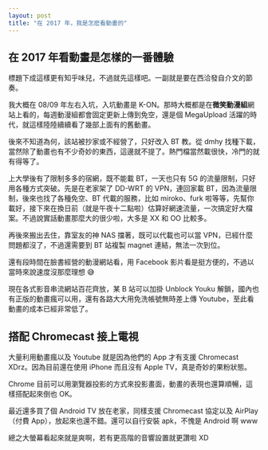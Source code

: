 ```yaml
---
layout: post
title: "在 2017 年，我是怎麽看動畫的"
---
```


## 在 2017 年看動畫是怎樣的一番體驗

標題下成這樣更有知乎味兒，不過就先這樣吧。一副就是要在西洽發自介文的節奏。

我大概在 08/09 年左右入坑，入坑動畫是 K-ON。那時大概都是在**微笑動漫組**網站上看的，每週動漫組都會固定更新上傳到免空，還是個 MegaUpload 活躍的時代，就這樣陸陸續續看了幾部上面有的舊動畫。

後來不知道為何，該站被抄家或不經營了，只好改入 BT 教。從 dmhy 找種下載，當然除了動畫也有不少奇妙的東西，這邊就不提了。熱門檔當然載很快，冷門的就有得等了。

上大學後有了限制多多的宿網，既不能載 BT，一天也只有 5G 的流量限制，只好用各種方式突破。先是在老家架了 DD-WRT 的 VPN，連回家載 BT，因為流量限制，後來也找了各種免空、BT 代載的服務，比如 miroko、furk 啦等等，先幫你載好，接下來在換日前（就是午夜十二點啦）估算好網速流量，一次搞定好大檔案。不過說實話動畫那麼大的很少啦，大多是 XX 和 OO 比較多。

再後來搬出去住，靠室友的神 NAS 擋著，既可以代載也可以當 VPN，已經什麼問題都沒了，不過還需要到 BT 站複製 magnet 連結，無法一次到位。

還有段時間在臉書經營的動漫網站看，用 Facebook 影片看是挺方便的，不過以當時來說速度沒那麼理想 😅

現在各式影音串流網站百花齊放，某 B 站可以加掛 Unblock Youku 解鎖，國內也有正版的動畫瘋可以用，還有各路大大用免洗帳號無時差上傳 Youtube，至此看動畫的成本已經非常低了。

## 搭配 Chromecast 接上電視

大量利用動畫瘋以及 Youtube 就是因為他們的 App 才有支援 Chromecast XDrz。因為目前還在使用 iPhone 而且沒有 Apple TV，真是奇妙的果粉狀態。

Chrome 目前可以用瀏覽器投影的方式來投影畫面，動畫的表現也還算順暢，這樣搭配起來倒也 OK。

最近還多買了個 Android TV 放在老家，同樣支援 Chromecast 協定以及 AirPlay（付費 App），放起來也還不錯。還可以自行安裝 apk，不愧是 Android 啊 www

總之大螢幕看起來就是爽啊，若有更高階的音響設置就更讚啦 XD
